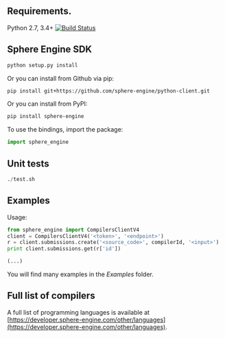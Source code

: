 ## Requirements.
Python 2.7, 3.4+ [![Build Status](https://travis-ci.org/sphere-engine/python-client.svg?branch=master)](https://travis-ci.org/sphere-engine/python-client)

## Sphere Engine SDK

```sh
python setup.py install
```

Or you can install from Github via pip:

```sh
pip install git+https://github.com/sphere-engine/python-client.git
```

Or you can install from PyPI:

```sh
pip install sphere-engine
```

To use the bindings, import the package:

```python
import sphere_engine
```


## Unit tests

```python
./test.sh
```

## Examples

Usage:

```python
from sphere_engine import CompilersClientV4
client = CompilersClientV4('<token>', '<endpoint>')
r = client.submissions.create('<source_code>', compilerId, '<input>')
print client.submissions.get(r['id'])

(...)
```

You will find many examples in the _Examples_ folder.

## Full list of compilers

A full list of programming languages is available at
[https://developer.sphere-engine.com/other/languages](https://developer.sphere-engine.com/other/languages).